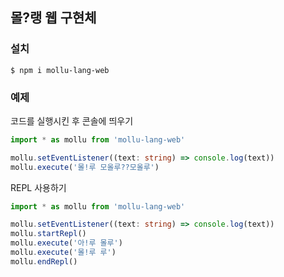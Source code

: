 ## 몰?랭 웹 구현체
### 설치
```
$ npm i mollu-lang-web
```

### 예제
코드를 실행시킨 후 콘솔에 띄우기
```ts
import * as mollu from 'mollu-lang-web'

mollu.setEventListener((text: string) => console.log(text))
mollu.execute('몰!루 모올루??모올루')
```

REPL 사용하기
```ts
import * as mollu from 'mollu-lang-web'

mollu.setEventListener((text: string) => console.log(text))
mollu.startRepl()
mollu.execute('아!루 몰루')
mollu.execute('몰!루 루')
mollu.endRepl()
```